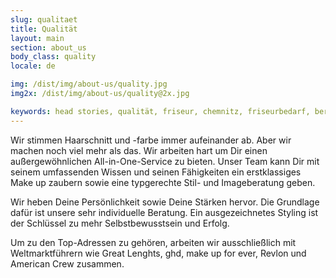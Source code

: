 ```yaml
---
slug: qualitaet
title: Qualität
layout: main
section: about_us
body_class: quality
locale: de

img: /dist/img/about-us/quality.jpg
img2x: /dist/img/about-us/quality@2x.jpg

keywords: head stories, qualität, friseur, chemnitz, friseurbedarf, beratung, erfolg, persönlichkeit
---
```

Wir stimmen Haarschnitt und -farbe immer aufeinander ab. Aber wir machen noch viel mehr als das. Wir arbeiten hart um Dir einen außergewöhnlichen All-in-One-Service zu bieten. Unser Team kann Dir mit seinem umfassenden Wissen und seinen Fähigkeiten ein erstklassiges Make up zaubern sowie eine typgerechte Stil- und Imageberatung geben.

Wir heben Deine Persönlichkeit sowie Deine Stärken hervor. Die Grundlage dafür ist unsere sehr individuelle Beratung. Ein ausgezeichnetes Styling ist der Schlüssel zu mehr Selbstbewusstsein und Erfolg.

Um zu den Top-Adressen zu gehören, arbeiten wir ausschließlich mit Weltmarktführern wie Great Lenghts, ghd, make up for ever, Revlon und American Crew zusammen.
